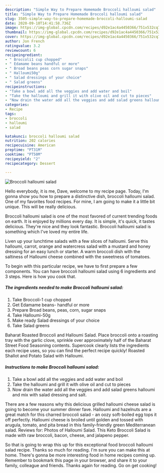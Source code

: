 ```yaml
---
description: "Simple Way to Prepare Homemade Broccoli halloumi salad"
title: "Simple Way to Prepare Homemade Broccoli halloumi salad"
slug: 3505-simple-way-to-prepare-homemade-broccoli-halloumi-salad
date: 2020-09-10T14:41:58.736Z
image: https://img-global.cpcdn.com/recipes/d92e1ac4a4450366/751x532cq70/broccoli-halloumi-salad-recipe-main-photo.jpg
thumbnail: https://img-global.cpcdn.com/recipes/d92e1ac4a4450366/751x532cq70/broccoli-halloumi-salad-recipe-main-photo.jpg
cover: https://img-global.cpcdn.com/recipes/d92e1ac4a4450366/751x532cq70/broccoli-halloumi-salad-recipe-main-photo.jpg
author: Jon French
ratingvalue: 3.2
reviewcount: 6
recipeingredient:
- " Broccoli1 cup chopped"
- " Edamame beans handful or more"
- " Broad beans peas corn sugar snaps"
- " Halloumi50g"
- " Salad dressings of your choice"
- " Salad greens"
recipeinstructions:
- "Take a bowl add all the veggies and add water and boil"
- "Take the halloumi and grill it with olive oil and cut to pieces"
- "Now drain the water add all the veggies and add salad greens halloumi and mix with salad dressing and salt."
categories:
- Recipe
tags:
- broccoli
- halloumi
- salad

katakunci: broccoli halloumi salad 
nutrition: 202 calories
recipecuisine: American
preptime: "PT31M"
cooktime: "PT50M"
recipeyield: "2"
recipecategory: Dessert

---
```



![Broccoli halloumi salad](https://img-global.cpcdn.com/recipes/d92e1ac4a4450366/751x532cq70/broccoli-halloumi-salad-recipe-main-photo.jpg)

Hello everybody, it is me, Dave, welcome to my recipe page. Today, I'm gonna show you how to prepare a distinctive dish, broccoli halloumi salad. One of my favorites food recipes. For mine, I am going to make it a little bit unique. This will be really delicious.

Broccoli halloumi salad is one of the most favored of current trending foods on earth. It is enjoyed by millions every day. It is simple, it's quick, it tastes delicious. They're nice and they look fantastic. Broccoli halloumi salad is something which I've loved my entire life.

Liven up your lunchtime salads with a few slices of halloumi. Serve this halloumi, carrot, orange and watercress salad with a mustard and honey dressing for an easy lunch or starter. A warm broccoli dish with the saltiness of Halloumi cheese combined with the sweetness of tomatoes.


To begin with this particular recipe, we have to first prepare a few components. You can have broccoli halloumi salad using 6 ingredients and 3 steps. Here is how you cook that.

<!--inarticleads1-->

##### The ingredients needed to make Broccoli halloumi salad:

1. Take  Broccoli-1 cup chopped
1. Get  Edamame beans- handful or more
1. Prepare  Broad beans, peas, corn, sugar snaps
1. Take  Halloumi-50g
1. Make ready  Salad dressings of your choice
1. Take  Salad greens


Baharat Roasted Broccoli and Halloumi Salad. Place broccoli onto a roasting tray with the garlic clove, sprinkle over approximately half of the Baharat Street Food Seasoning contents. Supercook clearly lists the ingredients each recipe uses, so you can find the perfect recipe quickly! Roasted Shallot and Potato Salad with Halloumi. 

<!--inarticleads2-->

##### Instructions to make Broccoli halloumi salad:

1. Take a bowl add all the veggies and add water and boil
1. Take the halloumi and grill it with olive oil and cut to pieces
1. Now drain the water add all the veggies and add salad greens halloumi and mix with salad dressing and salt.


There are a few reasons why this delicious grilled halloumi cheese salad is going to become your summer dinner fave. Halloumi and hazelnuts are a great match for this charred broccoli salad - an oozy soft-boiled egg tops it off perfectly. Halloumi cheese is broiled until golden and tossed with arugula, tomato, and pita bread in this family-friendly green Mediterranean salad. Reviews for: Photos of Halloumi Salad. This Keto Broccoli Salad is made with raw broccoli, bacon, cheese, and jalapeno pepper. 

So that is going to wrap this up for this exceptional food broccoli halloumi salad recipe. Thanks so much for reading. I'm sure you can make this at home. There's gonna be more interesting food in home recipes coming up. Remember to bookmark this page in your browser, and share it to your family, colleague and friends. Thanks again for reading. Go on get cooking!
